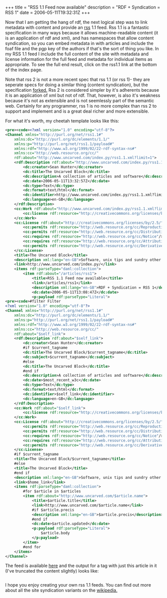 +++
title = "RSS 1.1 Feed now available"
description = "RDF + Syndication = RSS 1"
date = 2006-05-11T19:32:31Z
+++


Now that I am getting the hang of rdf, the next logical step was to
link metadata with content and provide an [rss][5] 1.1 feed. Rss 1.1 is a
fantastic specification in many ways because it allows machine-readable
content (it is an application of rdf and xml), and has namespaces that
allow content syndication, so you can embed metadata in with articles
and include the foaf file and the pgp key of the authors if that's the
sort of thing you like. In my RSS 1.1 feed I include the full content
of the site with metadata and license information for the full feed and
metadata for individual items as appropriate. To see the full end
result, click on the rss1.1 link at the bottom of the index page.

Note that rss 2 is not a more recent spec that rss 1.1 (or rss 1)- they
are seperate specs for doing a similar thing (content syndication), but
the specification [forked.][6] Rss 2 is considered simpler by it's
adherents because it is an application of xml but not of rdf. That,
however, is also it's weakness because it's not as extensible and is
not seemlessly part of the semantic web. Certainly for any programmer,
rss 1 is no more complex than rss 2 to support and implement and is a
great deal richer and more extensible.

For what it's worth, my cheetah template looks like this:
```xml
<pre><code><?xml version="1.0" encoding="utf-8"?>
<Channel xmlns="http://purl.org/net/rss1.1#"
    xmlns:dc="http://purl.org/dc/elements/1.1/"
    xmlns:p="http://purl.org/net/rss1.1/payload#"
    xmlns:rdf="http://www.w3.org/1999/02/22-rdf-syntax-ns#"
    xmlns:cc="http://web.resource.org/cc/"
    rdf:about="http://www.uncarved.com/index.py/rss1.1.xml?limit=1">
    <rdf:Description rdf:about="http://www.uncarved.com/index.py/rss1.1.xml?limit=1">
        <dc:creator>Sean Hunter</dc:creator>
        <dc:title>The Uncarved Block</dc:title>
        <dc:description>A collection of articles and software</dc:description>
        <dc:date>2006-05-11T13:32:57Z</dc:date>
        <dc:type>Text</dc:type>
        <dc:format>text/html</dc:format>
        <dc:identifier>http://www.uncarved.com/index.py/rss1.1.xml?limit=1</dc:identifier>
        <dc:language>en-GB</dc:language>
    </rdf:Description>
    <cc:Work rdf:about="http://www.uncarved.com/index.py/rss1.1.xml?limit=1">
        <cc:license rdf:resource="http://creativecommons.org/licenses/by/2.5/" />
    </cc:Work>
    <cc:License rdf:about="http://creativecommons.org/licenses/by/2.5/">
        <cc:permits rdf:resource="http://web.resource.org/cc/Reproduction"/>
        <cc:permits rdf:resource="http://web.resource.org/cc/Distribution"/>
        <cc:requires rdf:resource="http://web.resource.org/cc/Notice"/>
        <cc:requires rdf:resource="http://web.resource.org/cc/Attribution"/>
        <cc:permits rdf:resource="http://web.resource.org/cc/DerivativeWorks"/>
    </cc:License>
    <title>The Uncarved Block</title>
    <description xml:lang="en-GB">Software, unix tips and sundry other things</description>
    <link>http://www.uncarved.com/index.py/</link>
    <items rdf:parseType="daml:collection">
        <item rdf:about="/articles/rss1">
            <title>RSS 1.1 Feed now available</title>
            <link>/articles/rss1</link>
            <description xml:lang="en-GB">RDF + Syndication = RSS 1</description>
            <dc:date>2006-05-11T13:08:47Z</dc:date>
            <p:payload rdf:parseType="Literal">
<pre><code>#filter Filter
<?xml version="1.0" encoding="utf-8"?>
<Channel xmlns="http://purl.org/net/rss1.1#"
    xmlns:dc="http://purl.org/dc/elements/1.1/"
    xmlns:p="http://purl.org/net/rss1.1/payload#"
    xmlns:rdf="http://www.w3.org/1999/02/22-rdf-syntax-ns#"
    xmlns:cc="http://web.resource.org/cc/"
    rdf:about="$self_link">
    <rdf:Description rdf:about="$self_link">
        <dc:creator>Sean Hunter</dc:creator>
        #if $current_tagname
        <dc:title>The Uncarved Block/$current_tagname</dc:title>
        <dc:subject>$current_tagname</dc:subject>
        #else
        <dc:title>The Uncarved Block</dc:title>
        #end if
        <dc:description>A collection of articles and software</dc:description>
        <dc:date>$most_recent_w3c</dc:date>
        <dc:type>Text</dc:type>
        <dc:format>text/html</dc:format>
        <dc:identifier>$self_link</dc:identifier>
        <dc:language>en-GB</dc:language>
    </rdf:Description>
    <cc:Work rdf:about="$self_link">
        <cc:license rdf:resource="http://creativecommons.org/licenses/by/2.5/" />
    </cc:Work>
    <cc:License rdf:about="http://creativecommons.org/licenses/by/2.5/">
        <cc:permits rdf:resource="http://web.resource.org/cc/Reproduction"/>
        <cc:permits rdf:resource="http://web.resource.org/cc/Distribution"/>
        <cc:requires rdf:resource="http://web.resource.org/cc/Notice"/>
        <cc:requires rdf:resource="http://web.resource.org/cc/Attribution"/>
        <cc:permits rdf:resource="http://web.resource.org/cc/DerivativeWorks"/>
    </cc:License>
    #if $current_tagname
    <title>The Uncarved Block/$current_tagname</title>
    #else
    <title>The Uncarved Block</title>
    #end if
    <description xml:lang="en-GB">Software, unix tips and sundry other things</description>
    <link>$home_link</link>
    <items rdf:parseType="daml:collection">
        #for $article in $articles
        <item rdf:about="http://www.uncarved.com/$article.name">
            <title>$article.title</title>
            <link>http://www.uncarved.com/$article.name</link>
            #if $article.precis
            <description xml:lang="en-GB">$article.precis</description>
            #end if
            <dc:date>$article.updated</dc:date>
            <p:payload rdf:parseType="Literal">
                $article.body
            </p:payload>
        </item>
        #end for
    </items>
</Channel>
```

The feed is available [here][7] and the output for a tag with just this
article in it (I've truncated the content slightly) looks like:
```
```
I hope you enjoy creating your own rss 1.1 feeds. You can find out more
about all the site syndication variants on the [wikipedia.][8]

[1]: http://www.uncarved.com/articles/rss1
[2]: http://www.uncarved.com/
[3]: http://www.uncarved.com/articles/contact
[4]: http://www.uncarved.com/login/
[5]: http://inamidst.com/rss1.1/
[6]: http://diveintomark.org/archives/2002/09/06/history_of_the_rss_fork
[7]: http://www.uncarved.com/rss1.1.xml
[8]: http://en.wikipedia.org/wiki/RSS_(file_format)
[9]: http://www.uncarved.com/tags/computers
[11]: http://creativecommons.org/licenses/by-sa/4.0/
